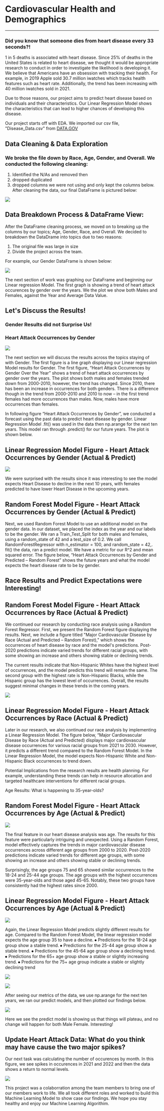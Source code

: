
# Cardiovascular Health and Demographics
-----------------------------------------------------------------------------------------------------

### Did you know that someone dies from heart disease every 33 seconds?! 

1 in 5 deaths is associated with heart disease. Since 25% of deaths in the United States is related to heart disease,
we thought it would be appropriate research to conduct in order to investigate the likelihood is 
developing it. We believe that Americans have an obsession with tracking their health. For example, in 
2019 Apple sold 30.7 million iwatches which tracks health features such as heart rate. Additionally, 
the trend has been increasing with 40 million iwatches sold in 2021.

Due to those reasons, our project aims to predict heart disease based on individuals and their characteristics. 
Our Linear Regression Model shows the characteristics that can lead to higher chances of developing this disease.

Our project starts off with EDA. We imported our csv file, "Disease_Data.csv" from 
[DATA.GOV ](https://catalog.data.gov/dataset/rates-and-trends-in-hypertension-related-cardiovascular-disease-mortality-among-us-ad-2000-2fdf2)  

## Data Cleaning & Data Exploration

### We broke the file down by Race, Age, Gender, and Overall. We conducted the following cleaning: 
1) Identified the N/As and removed then
2) dropped duplicated
3) dropped columns we were not using and only kept the columns below.
After cleaning the data, our final DataFrame is pictured below:

![](Images/dataframe.PNG)


## Data Breakdown Process & DataFrame View:

After the DataFrame cleaning process, we moved on to breaking up the columns by our topics; Age, Gender, 
Race, and Overall. We decided to breakdown the DataDrame into topics due to two reasons: 
1) The original file was large in size 
2) Divide the project across the team.

For example, our Gender DataFrame is shown below:

![](Images/genderDF.PNG)

The next section of work was graphing our DataFrame and beginning our Linear regression Model. The first 
graph is showing a trend of heart attack occurences by gender over the years. We the plot we show both Males
and Females, against the Year and Average Data Value. 

## Let's Discuss the Results! 

### Gender Results did not Surprise Us!

###                        Heart Attack Occurrences by Gender 

![](Images/genderplot.PNG)


The next section we will discuss the results across the topics staying of with Gender. The first figure is 
a line graph displaying our Linear regression Model results for Gender. The first figure, “Heart Attack 
Occurrences by Gender Over the Year” shows a trend of heart attack occurrences by gender over the years. The 
plot shows both males and females trended down from 2000-2010, however, the trend has changed. Since 2010, 
there has been an increase in occurrences for both genders. There is a difference though in the trend from 
2000-2010 and 2010 to now – in the first trend females had more occurrences than males.  Now, males have 
more occurrences than females.

In following figure “Heart Attack Occurrences by Gender”, we conducted a forecast using the past data to 
predict heart disease by gender. Linear Regression Model .fit() was used in the data then np.arange for the 
next ten years. This model ran through .predict() for our future years. The plot is shown below.

## Linear Regression Model Figure - Heart Attack Occurrences by Gender (Actual & Predict)

![](Images/predicted.PNG)

We were surprised with the results since it was interesting to see the model expects Heart Disease to decline 
in the next 10 years, with females predicted to have lower Heart Disease in the upcoming years. 

## Random Forest Model Figure - Heart Attack Occurrences by Gender (Actual & Predict)

Next, we used Random Forest Model to use an additional model on the gender data. In our dataset, we placed the index as the year and our labels to be the gender.
We ran a Train_Test_Split for both males and females, using a random_state of 42 and a test_size of 0.2. We call 
RandomForestRegressor with n_estimator = 100, and random_state = 42,. fit() the data, ran a predict model. We have 
a metric for our R^2 and mean squared error. The figure below, “Heart Attack Occurrences by Gender and Predicted – Random Forest” 
shows the future years and what the model expects the heart disease rate to be by gender.

## Race Results and Predict Expectations were Interesting!

## Random Forest Model Figure - Heart Attack Occurrences by Race (Actual & Predict)

We continued our research by conducting race analysis using a Random Forest Regressor. First, we present the Random 
Forest figure displaying the results. Next, we include a figure titled "Major Cardiovascular Disease by Race 
(Actual and Predicted – Random Forest)," which shows the occurrences of heart disease by race and the model's 
predictions. Post-2020 predictions indicate varied trends for different racial groups, with some showing an increase 
and others showing stable or declining trends.

The current results indicate that Non-Hispanic Whites have the highest level of occurrences, and the model predicts 
this trend will remain the same. The second group with the highest rate is Non-Hispanic Blacks, while the Hispanic group 
has the lowest level of occurrences. Overall, the results suggest minimal changes in these trends in the coming years.

![](Images/raceactualpredicted1.PNG)

## Linear Regression Model Figure - Heart Attack Occurrences by Race (Actual & Predict)

Later in our research, we also continued our race analysis by implementing a Linear Regression Model. The figure below, 
“Major Cardiovascular Disease by Race (Actual and Predicted) displays major cardiovascular disease occurrences for various 
racial groups from 2021 to 2030. However, it predicts a different trend compared to the Random Forest Model. In the Linear 
Regression Model, the model expects Non-Hispanic White and Non-Hispanic Black occurrences to trend down.  

Potential Implications from the research results are health planning. For example, understanding these trends can help 
in resource allocation and targeted healthcare interventions for different racial groups.

Age Results: What is happening to 35-year-olds?

## Random Forest Model Figure - Heart Attack Occurrences by Age (Actual & Predict)

![](Images/majorcardioactualpredict2.PNG)

The final feature in our heart disease analysis was age. The results for this feature were particularly intriguing and 
unexpected. Using a Random Forest, model effectively captures the trends in major cardiovascular disease occurrences across 
different age groups from 2000 to 2020. Post-2020 predictions indicate varied trends for different age groups, with some showing 
an increase and others showing stable or declining trends.

Surprisingly, the age groups 75 and 65 showed similar occurrences to the 18-24 and 25-44 age groups. The age groups with the 
highest occurrences were 35-year-olds and those aged 45-65. Notably, these two groups have consistently had the highest rates 
since 2000. 

## Linear Regression Model Figure - Heart Attack Occurrences by Age (Actual & Predict)

![](Images/randomforest3.PNG)

Again, the Linear Regression Model predicts slightly different results for age. Compared to the Random Forest Model, the linear regression model expects the age group 35 to have a decline. 
⦁	Predictions for the 18-24 age group show a stable trend.
⦁	Predictions for the 25-44 age group show a stable trend.
⦁	Predictions for the 45-64 age group show a declining trend.
⦁	Predictions for the 65+ age group show a stable or slightly increasing trend.
⦁	Predictions for the 75+ age group indicate a stable or slightly declining trend

![](Images/randomforest4.PNG)

![](Images/r2.PNG)

After seeing our metrics of the data, we use np.arange for the next ten years, we ran our predict models, and 
then plotted our findings below. 

![](Images/randompredict.PNG)

Here we see the predict model is showing us that things will plateau, and no change will happen for both Male 
Female. Interesting! 

## Update Heart Attack Data: What do you think may have cause the two major spikes?

Our next task was calculating the number of occurences by month. In this figure, we see spikes in occurences in 2021 and 2022 
and then the data shows a return to normal levels.



![](Images/Monthly20202024.PNG)

This project was a colaborration among the team members to bring one of our members work to life. We all took different roles
and worked to build this Machine Learning Model to show case our findings. We hope you stay healthy and enjoy our
Machine Learning Algorithim. 
